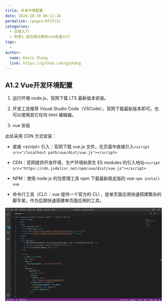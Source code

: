 ```yaml
---
title: 开发环境配置
date: 2024-10-30 06:11:18
permalink: /pages/bf37c2/
categories: 
  - 后端入门
  - 附录1 前后端分离的vue急速入门
tags: 
  - 
author: 
  name: Kevin Zhang
  link: https://github.com/gyzhang
---
```

## A1.2 Vue开发环境配置

1. 运行环境 node.js，官网下载 LTS 最新版本安装。

2. 开发工具推荐 Visual Studio Code（VSCode），官网下载最新版本即可。也可以使用其它任何 html 编辑器。

3. vue 安装

此处采用 CDN 方式安装：

- 直接 &lt;script&gt;  引入：官网下载 vue.js 文件，在页面中直接引入`<script src="/localhost path/vue/dist/vue.js"></script>`

- CDN：官网提供开发环境、生产环境和原生 ES modules 的引入地址`<script src="https://cdn.jsdelivr.net/npm/vue/dist/vue.js"></script>`

- NPM：使用 node.js 的包管理工具 npm 下载最新稳定版的 vue `npm install vue`

- 命令行工具（CLI）：vue 提供一个官方的 CLI ，是单页面应用快速搭建繁杂的脚手架。作为后期快速搭建单页面应用的工具。

![image-20191130200347174](./images/image-20191130200347174.png)
